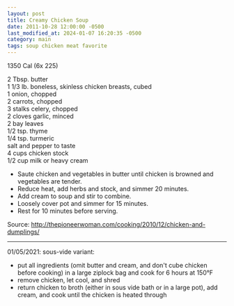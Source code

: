 ```yaml
---
layout: post
title: Creamy Chicken Soup
date: 2011-10-28 12:00:00 -0500
last_modified_at: 2024-01-07 16:20:35 -0500
category: main
tags: soup chicken meat favorite
---
```

1350 Cal (6x 225)

2 Tbsp. butter  
1 1/3 lb. boneless, skinless chicken breasts, cubed  
1 onion, chopped  
2 carrots, chopped  
3 stalks celery, chopped  
2 cloves garlic, minced  
2 bay leaves  
1/2 tsp. thyme  
1/4 tsp. turmeric  
salt and pepper to taste  
4 cups chicken stock  
1/2 cup milk or heavy cream  

* Saute chicken and vegetables in butter until chicken is browned and vegetables are tender.
* Reduce heat, add herbs and stock, and simmer 20 minutes.
* Add cream to soup and stir to combine.
* Loosely cover pot and simmer for 15 minutes.
* Rest for 10 minutes before serving.

Source: <http://thepioneerwoman.com/cooking/2010/12/chicken-and-dumplings/>

---

01/05/2021: sous-vide variant:

* put all ingredients (omit butter and cream, and don't cube chicken before cooking) in a large
  ziplock bag and cook for 6 hours at 150°F
* remove chicken, let cool, and shred
* return chicken to broth (either in sous vide bath or in a large pot), add cream, and cook until
  the chicken is heated through
